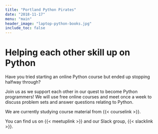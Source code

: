 ```yaml
---
title: "Portland Python Pirates"
date: "2018-11-17"
menu: "main"
header_image: "laptop-python-books.jpg"
include_toc: false
---
```


# Helping each other skill up on Python
Have you tried starting an online Python course but ended up stopping halfway through? 

Join us as we support each other in our quest to become Python programmers! We will use free online courses and meet once a week to discuss problem sets and answer questions relating to Python.

We are currently studying course material from {{< courselink >}}.

You can find us on {{< meetuplink >}} and our Slack group, {{< slacklink >}}.
